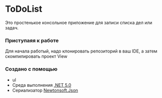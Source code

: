 # ToDoList
Это простенькое консольное приложение для записи списка дел или задач.
### Приступаяя к работе
Для начала работый, надо клонировать репозиторий в ваш IDE, а затем скомпилировать проект View
### Создано с помощью
* ul
* Среда выполнения [.NET 5.0](https://ru.wikipedia.org/wiki/.NET_Framework)
* Сериализатор [Newtonsoft.Json](https://www.newtonsoft.com/json)
